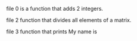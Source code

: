 file 0 is  a function that adds 2 integers.


file 2  function that divides all elements of a matrix.

file 3  function that prints My name is <first name> <last name>
